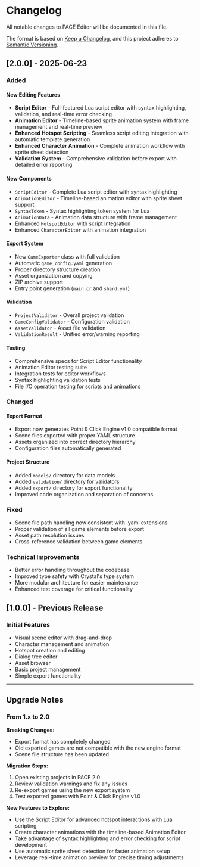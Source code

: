 # Changelog

All notable changes to PACE Editor will be documented in this file.

The format is based on [Keep a Changelog](https://keepachangelog.com/en/1.0.0/),
and this project adheres to [Semantic Versioning](https://semver.org/spec/v2.0.0.html).

## [2.0.0] - 2025-06-23

### Added

#### New Editing Features
- **Script Editor** - Full-featured Lua script editor with syntax highlighting, validation, and real-time error checking
- **Animation Editor** - Timeline-based sprite animation system with frame management and real-time preview
- **Enhanced Hotspot Scripting** - Seamless script editing integration with automatic template generation
- **Enhanced Character Animation** - Complete animation workflow with sprite sheet detection
- **Validation System** - Comprehensive validation before export with detailed error reporting

#### New Components
- `ScriptEditor` - Complete Lua script editor with syntax highlighting
- `AnimationEditor` - Timeline-based animation editor with sprite sheet support
- `SyntaxToken` - Syntax highlighting token system for Lua
- `AnimationData` - Animation data structure with frame management
- Enhanced `HotspotEditor` with script integration
- Enhanced `CharacterEditor` with animation integration

#### Export System
- New `GameExporter` class with full validation
- Automatic `game_config.yaml` generation
- Proper directory structure creation
- Asset organization and copying
- ZIP archive support
- Entry point generation (`main.cr` and `shard.yml`)

#### Validation
- `ProjectValidator` - Overall project validation
- `GameConfigValidator` - Configuration validation
- `AssetValidator` - Asset file validation
- `ValidationResult` - Unified error/warning reporting

#### Testing
- Comprehensive specs for Script Editor functionality
- Animation Editor testing suite
- Integration tests for editor workflows
- Syntax highlighting validation tests
- File I/O operation testing for scripts and animations

### Changed

#### Export Format
- Export now generates Point & Click Engine v1.0 compatible format
- Scene files exported with proper YAML structure
- Assets organized into correct directory hierarchy
- Configuration files automatically generated

#### Project Structure
- Added `models/` directory for data models
- Added `validation/` directory for validators
- Added `export/` directory for export functionality
- Improved code organization and separation of concerns

### Fixed
- Scene file path handling now consistent with .yaml extensions
- Proper validation of all game elements before export
- Asset path resolution issues
- Cross-reference validation between game elements

### Technical Improvements
- Better error handling throughout the codebase
- Improved type safety with Crystal's type system
- More modular architecture for easier maintenance
- Enhanced test coverage for critical functionality

## [1.0.0] - Previous Release

### Initial Features
- Visual scene editor with drag-and-drop
- Character management and animation
- Hotspot creation and editing
- Dialog tree editor
- Asset browser
- Basic project management
- Simple export functionality

---

## Upgrade Notes

### From 1.x to 2.0

**Breaking Changes:**
- Export format has completely changed
- Old exported games are not compatible with the new engine format
- Scene file structure has been updated

**Migration Steps:**
1. Open existing projects in PACE 2.0
2. Review validation warnings and fix any issues
3. Re-export games using the new export system
4. Test exported games with Point & Click Engine v1.0

**New Features to Explore:**
- Use the Script Editor for advanced hotspot interactions with Lua scripting
- Create character animations with the timeline-based Animation Editor
- Take advantage of syntax highlighting and error checking for script development
- Use automatic sprite sheet detection for faster animation setup
- Leverage real-time animation preview for precise timing adjustments